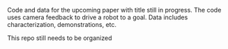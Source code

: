 Code and data for the upcoming paper with title still in progress. The code uses camera feedback to drive a robot to a goal. Data includes characterization, demonstrations, etc.

This repo still needs to be organized
